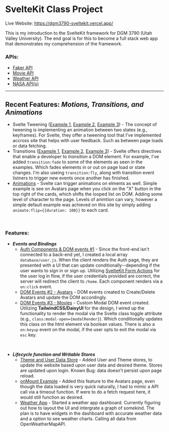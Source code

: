 # SvelteKit Class Project

Live Website: https://dgm3790-sveltekit.vercel.app/

This is my introduction to the SvelteKit framework for DGM 3790 (Utah Valley University). The end goal is for this to become a full stack web app that demonstrates my comprehension of the framework.

### APIs:

- [Faker API](https://fakerjs.dev/)
- [Movie API](https://www.omdbapi.com/)
- [Weather API](https://openweathermap.org/api)
- [NASA API(s)](https://api.nasa.gov/)

---

## Recent Features: **_Motions, Transitions, and Animations_**

- Svelte Tweening ([Example 1](https://github.com/ayodyln/DGM3790-SvelteKit/blob/master/src/routes/weather/%2Bpage.svelte), [Example 2](https://github.com/ayodyln/DGM3790-SvelteKit/blob/master/src/lib/components/loadingPage/LoadingPage.svelte), [Example 3](https://github.com/ayodyln/DGM3790-SvelteKit/blob/master/src/lib/components/weather/CurrentWeather/Forcast.svelte)) - The concept of tweening is implementing an animation between two states (e.g., keyframes). For Svelte, they offer a tweening tool that I've implemented accross site that helps with user feedback. Such as between page loads or data fetching.
- Transitions ([Example 1](https://github.com/ayodyln/DGM3790-SvelteKit/blob/master/src/routes/weather/%2Bpage.svelte), [Example 2](https://github.com/ayodyln/DGM3790-SvelteKit/blob/master/src/routes/avatars/%2Bpage.svelte), [Example 3](https://github.com/ayodyln/DGM3790-SvelteKit/blob/master/src/routes/avatars/%5Bprofile%5D/%2Bpage.svelte)) - Svelte offers directives that enable a developer to _transition_ a DOM element. For example, I've added `transition:fade` to some of the elements as seen in the examples. Which fades elements in or out on page load or state changes. I'm also useing `transition:fly`, along with transition event listners to trigger new events once another has finished.
- [Animations](https://github.com/ayodyln/DGM3790-SvelteKit/blob/master/src/routes/avatars/%2Bpage.svelte) - Svelte can trigger animations on elments as well. Simple example is see on Avatars page when you click on the "X" button in the top right of the cards, which shifts the looped list on DOM. Adding some level of character to the page. Levels of animtion can vary, however a simple default example was achieved on this site by simply adding `animate:flip={{duration: 100}}` to each card.

<br>

### Features:

- **_Events and Bindings_**
  - [Auth Components & DOM events #1](https://github.com/ayodyln/DGM3790-SvelteKit/tree/master/src/routes/Auth) - Since the front-end isn't connected to a back-end yet, I created a local array `database/user.js`. When the client renders the Auth page, they are presented with a UI that can update conditionally--depending if the user wants to sign in or sign up. Utilizing [SvelteKit Form Actions](https://kit.svelte.dev/docs/form-actions) for the user log in flow, if the user credentials provided are correct, the server will redirect the client to `/home`. Each component renders via a `on:click` event.
  - [DOM Events #2 - Avatars](https://github.com/ayodyln/DGM3790-SvelteKit/blob/master/src/routes/avatars/%2Bpage.svelte) - DOM events created to Create/Delete Avatars and update the DOM accordingly.
  - [DOM Events #3 - Movies](https://github.com/ayodyln/DGM3790-SvelteKit/blob/master/src/routes/movies/%2Bpage.svelte) - Custom Modal DOM event created. Utilizing **TailwindCSS/DaisyUI** for the design, I wired up the functionality to render the modal via the Svelte class toggle attribute (e.g., `class:modal-open={modalRender}`). Which conditionally updates this class on the html element via boolean values. There is also a `on:keyup` event on the modal, if the user opts to exit the modal via `esc` key.

<br>

- **_Lifecycle function and Writable Stores_**
  - [Theme and User Data Store](https://github.com/ayodyln/DGM3790-SvelteKit/tree/master/src/lib/stores) - Added User and Theme stores, to update the website based upon user data and desired theme. Stores are updated upon login. Known Bug: data doesn't persist upon page reload.
  - [onMount Example](https://github.com/ayodyln/DGM3790-SvelteKit/blob/master/src/routes/avatars/%2Bpage.svelte) - Added this feature to the Avatars page, even though the data loaded is very quick naturally, I had to mimic a API call via a timeout function. If were to do a fetch request here, it would still function as desired.
  - [Weather App](https://github.com/ayodyln/DGM3790-SvelteKit/tree/master/src/routes/weather) - Started a weather app dashboard. Currently figuring out how to layout the UI and intergrate a graph of somekind. The plan is to have widgets in the dashboard with accurate weather data and a option to see weather charts. Calling all data from OpenWeatherMapAPI.
